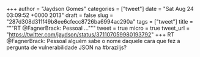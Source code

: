 
+++
author = "Jaydson Gomes"
categories = ["tweet"]
date = "Sat Aug 24 03:09:52 +0000 2013"
draft = false
slug = "287d308d311f49b8ee6cfecc8726ba6994ac290a"
tags = ["tweet"]
title = """RT @FagnerBrack: Pessoal ..."""
tweet = true
micro = true
tweet_url = "https://twitter.com/jaydson/status/371107059980193792"
+++
RT @FagnerBrack: Pessoal alguém sabe o nome daquele cara que fez a pergunta de vulnerabilidade JSON na #braziljs?
